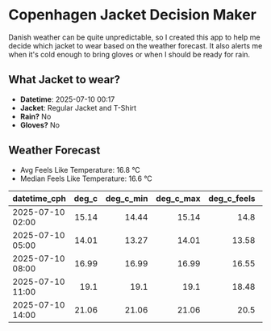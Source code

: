 
# Copenhagen Jacket Decision Maker

Danish weather can be quite unpredictable, so I created this app to help me decide which jacket to wear based on the weather forecast. 
It also alerts me when it's cold enough to bring gloves or when I should be ready for rain.

## What Jacket to wear?

- **Datetime**: 2025-07-10 00:17
- **Jacket**: Regular Jacket and T-Shirt
- **Rain?** No
- **Gloves?** No

## Weather Forecast
- Avg Feels Like Temperature: 16.8 °C
- Median Feels Like Temperature: 16.6 °C

| datetime_cph     |   deg_c |   deg_c_min |   deg_c_max |   deg_c_feels | weather   | wind   | rain   |
|:-----------------|--------:|------------:|------------:|--------------:|:----------|:-------|:-------|
| 2025-07-10 02:00 |   15.14 |       14.44 |       15.14 |         14.8  | Clouds    | Low    | None   |
| 2025-07-10 05:00 |   14.01 |       13.27 |       14.01 |         13.58 | Clouds    | Low    | None   |
| 2025-07-10 08:00 |   16.99 |       16.99 |       16.99 |         16.55 | Clouds    | Low    | None   |
| 2025-07-10 11:00 |   19.1  |       19.1  |       19.1  |         18.48 | Clear     | Low    | None   |
| 2025-07-10 14:00 |   21.06 |       21.06 |       21.06 |         20.5  | Clear     | Low    | None   |
        